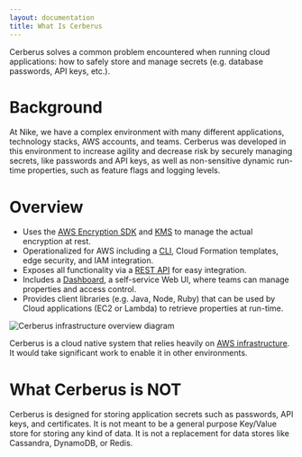 ```yaml
---
layout: documentation
title: What Is Cerberus
---
```


Cerberus solves a common problem encountered when running cloud applications: how to safely store and manage secrets 
(e.g. database passwords, API keys, etc.).

# Background

At Nike, we have a complex environment with many different applications, technology stacks, AWS accounts, and teams.  Cerberus
was developed in this environment to increase agility and decrease risk by securely managing secrets, like passwords
and API keys, as well as non-sensitive dynamic run-time properties, such as feature flags and logging levels.

# Overview

-  Uses the [AWS Encryption SDK](https://docs.aws.amazon.com/encryption-sdk/latest/developer-guide/introduction.html) 
   and [KMS](https://aws.amazon.com/documentation/kms/) to manage the actual encryption at rest.
-  Operationalized for AWS including a [CLI](administration-guide/lifecycle-management-cli), Cloud Formation templates, edge security, and IAM integration.
-  Exposes all functionality via a [REST API](architecture/rest-api) for easy integration.
-  Includes a [Dashboard](user-guide/dashboard), a self-service Web UI, where teams can manage properties and access control.
-  Provides client libraries (e.g. Java, Node, Ruby) that can be used by Cloud applications (EC2 or Lambda) to retrieve properties at run-time.

<img src="../images/infrastructure-overview/infrastructure-overview.jpeg" alt="Cerberus infrastructure overview diagram" />


Cerberus is a cloud native system that relies heavily on [AWS infrastructure](architecture/infrastructure-overview).  It would take significant work to 
enable it in other environments.

# What Cerberus is NOT

Cerberus is designed for storing application secrets such as passwords, API keys, and certificates. It is not meant to 
be a general purpose Key/Value store for storing any kind of data. It is not a replacement for data stores like 
Cassandra, DynamoDB, or Redis.
